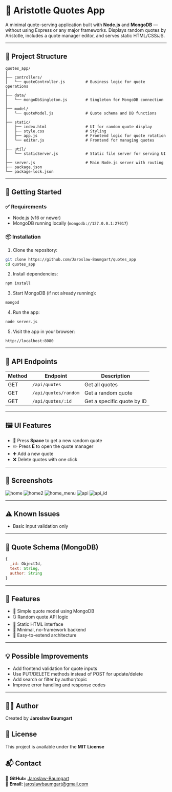 # 🧠 Aristotle Quotes App

A minimal quote-serving application built with **Node.js** and **MongoDB** — without using Express or any major frameworks. Displays random quotes by Aristotle, includes a quote manager editor, and serves static HTML/CSS/JS.

---

## 📁 Project Structure

```
quotes_app/
│
├── controllers/
│   └── quoteController.js         # Business logic for quote operations
│
├── data/
│   └── mongoDbSingleton.js        # Singleton for MongoDB connection
│
├── model/
│   └── quoteModel.js              # Quote schema and DB functions
│
├── static/
│   ├── index.html                 # UI for random quote display
│   ├── style.css                  # Styling
│   ├── app.js                     # Frontend logic for quote rotation
│   └── editor.js                  # Frontend for managing quotes
│
├── util/
│   └── staticServer.js            # Static file server for serving UI
│
├── server.js                      # Main Node.js server with routing
├── package.json
└── package-lock.json
```

---

## 🚀 Getting Started

### ✅ Requirements

- Node.js (v16 or newer)
- MongoDB running locally (`mongodb://127.0.0.1:27017`)

### 📦 Installation

1. Clone the repository:

```bash
git clone https://github.com/Jaroslaw-Baumgart/quotes_app
cd quotes_app
```

2. Install dependencies:

```bash
npm install
```

3. Start MongoDB (if not already running):

```bash
mongod
```

4. Run the app:

```bash
node server.js
```

5. Visit the app in your browser:

```
http://localhost:8080
```

---

## 📡 API Endpoints

| Method | Endpoint                | Description                        |
|--------|-------------------------|------------------------------------|
| GET    | `/api/quotes`           | Get all quotes                     |
| GET    | `/api/quotes/random`    | Get a random quote                 |
| GET    | `/api/quotes/:id`       | Get a specific quote by ID         |


---

## 🖼️ UI Features

- 🔀 Press **Space** to get a new random quote
- ✏️ Press **E** to open the quote manager
- ➕ Add a new quote
- ❌ Delete quotes with one click

---

## 📸 Screenshots

![home](screenshots/home.jpg)
![home2](screenshots/home2.jpg)
![home_menu](screenshots/home_menu.jpg)
![api](screenshots/api.jpg)
![api_id](screenshots/api_id.jpg)


---

## ⚠️ Known Issues

- Basic input validation only

---

## 🧠 Quote Schema (MongoDB)

```js
{
  _id: ObjectId,
  text: String,
  author: String
}
```

---

## 📌 Features

- 🧠 Simple quote model using MongoDB
- 🔃 Random quote API logic
- 📜 Static HTML interface
- 🔧 Minimal, no-framework backend
- 🧹 Easy-to-extend architecture

---

## 💡 Possible Improvements

- Add frontend validation for quote inputs
- Use PUT/DELETE methods instead of POST for update/delete
- Add search or filter by author/topic
- Improve error handling and response codes

---

## 👨‍💻 Author

Created by **Jarosław Baumgart**

## 📜 License

This project is available under the **MIT License**

## 📬 Contact

🔗 **GitHub:** [Jaroslaw-Baumgart](https://github.com/Jaroslaw-Baumgart)  
📧 **Email:** jaroslawbaumgart@gmail.com
